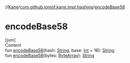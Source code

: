 //[Kane](../index.md)/[com.github.jomof.kane.impl.hashing](index.md)/[encodeBase58](encode-base58.md)



# encodeBase58  
[jvm]  
Content  
fun [encodeBase58](encode-base58.md)(hash: [String](https://kotlinlang.org/api/latest/jvm/stdlib/kotlin/-string/index.html), base: [Int](https://kotlinlang.org/api/latest/jvm/stdlib/kotlin/-int/index.html) = 16): [String](https://kotlinlang.org/api/latest/jvm/stdlib/kotlin/-string/index.html)  
fun [encodeBase58](encode-base58.md)(bytes: [ByteArray](https://kotlinlang.org/api/latest/jvm/stdlib/kotlin/-byte-array/index.html)): [String](https://kotlinlang.org/api/latest/jvm/stdlib/kotlin/-string/index.html)  



